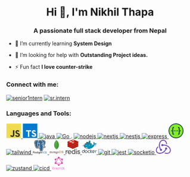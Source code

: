 <h1 align="center">Hi 👋, I'm Nikhil Thapa</h1>
<h3 align="center">A passionate full stack developer from Nepal</h3>

- 🌱 I’m currently learning **System Design**

- 🤝 I’m looking for help with **Outstanding Project ideas.**

- ⚡ Fun fact **I love counter-strike**

<h3 align="left">Connect with me:</h3>
<p align="left">
<a href="https://twitter.com/senior1ntern" target="blank"><img align="center" src="https://raw.githubusercontent.com/rahuldkjain/github-profile-readme-generator/master/src/images/icons/Social/twitter.svg" alt="senior1ntern" height="30" width="40" /></a>
<a href="https://fb.com/sr.intern" target="blank"><img align="center" src="https://raw.githubusercontent.com/rahuldkjain/github-profile-readme-generator/master/src/images/icons/Social/facebook.svg" alt="sr.intern" height="30" width="40" /></a>
</p>

<h3 align="left">Languages and Tools:</h3>
<p align="left">
  <a href="https://www.javascript.com/" target="_blank"> <img src="https://raw.githubusercontent.com/devicons/devicon/master/icons/javascript/javascript-original.svg" alt="javascript" width="40" height="40"/> </a>
  <a href="https://www.typescriptlang.org/" target="_blank"> <img src="https://raw.githubusercontent.com/devicons/devicon/master/icons/typescript/typescript-original.svg" alt="typescript" width="40" height="40"/> </a>
   </a>
  <a href="https://go.dev/" target="_blank"> <img src="https://cdn.jsdelivr.net/gh/devicons/devicon@latest/icons/java/java-original.svg" alt="java" width="40" height="40"/> </a>
    <a href="https://www.java.com/en/" target="_blank"> <img src="https://cdn.jsdelivr.net/gh/devicons/devicon@latest/icons/go/go-original-wordmark.svg" alt="Go" width="40" height="40"/> </a>. <a href="https://nodejs.org" target="_blank"> <img src="https://cdn.jsdelivr.net/gh/devicons/devicon@latest/icons/nodejs/nodejs-plain-wordmark.svg" alt="nodejs" width="40" height="40"/> </a>
  <a href="https://nextjs.org/" target="_blank"> <img src="https://cdn.jsdelivr.net/gh/devicons/devicon@latest/icons/nextjs/nextjs-original.svg" alt="nextjs" width="40" height="40"/> </a>
  <a href="https://nestjs.com/" target="_blank"> <img src="https://cdn.jsdelivr.net/gh/devicons/devicon@latest/icons/nestjs/nestjs-original.svg" alt="nestjs" width="40" height="40"/> </a>
  <a href="https://expressjs.com" target="_blank"> <img src="https://cdn.jsdelivr.net/gh/devicons/devicon@latest/icons/express/express-original.svg" alt="express" width="40" height="40"/> </a>
  <a href="https://swagger.io/" target="_blank"> <img src="https://raw.githubusercontent.com/devicons/devicon/master/icons/swagger/swagger-original.svg" alt="swagger" width="40" height="40"/> </a>
  <a href="https://tailwindcss.com/" target="_blank"> <img src="https://cdn.jsdelivr.net/gh/devicons/devicon@latest/icons/tailwindcss/tailwindcss-original.svg" alt="tailwind" width="40" height="40"/> </a>
  <a href="https://www.postgresql.org" target="_blank"> <img src="https://raw.githubusercontent.com/devicons/devicon/master/icons/postgresql/postgresql-original-wordmark.svg" alt="postgresql" width="40" height="40"/> </a>
  <a href="https://www.mongodb.com/" target="_blank"> <img src="https://raw.githubusercontent.com/devicons/devicon/master/icons/mongodb/mongodb-original-wordmark.svg" alt="mongodb" width="40" height="40"/> </a>
  <a href="https://redis.io" target="_blank"> <img src="https://raw.githubusercontent.com/devicons/devicon/master/icons/redis/redis-original-wordmark.svg" alt="redis" width="40" height="40"/> </a>
  <a href="https://www.docker.com/" target="_blank"> <img src="https://raw.githubusercontent.com/devicons/devicon/master/icons/docker/docker-original-wordmark.svg" alt="docker" width="40" height="40"/> </a>
  <a href="https://git-scm.com/" target="_blank"> <img src="https://www.vectorlogo.zone/logos/git-scm/git-scm-icon.svg" alt="git" width="40" height="40"/> </a>
  <a href="https://jestjs.io" target="_blank"> <img src="https://www.vectorlogo.zone/logos/jestjsio/jestjsio-icon.svg" alt="jest" width="40" height="40"/> </a>
  <a href="https://socket.io/" target="_blank"> <img src="https://cdn.jsdelivr.net/gh/devicons/devicon@latest/icons/socketio/socketio-original.svg" alt="socketio" width="40" height="40"/> </a>
  <a href="https://redux.js.org" target="_blank"> <img src="https://raw.githubusercontent.com/devicons/devicon/master/icons/redux/redux-original.svg" alt="redux" width="40" height="40"/> </a>
  <a href="https://zustand-demo.pmnd.rs/" target="_blank"> <img src="https://avatars.githubusercontent.com/u/102858293?s=200&v=4" alt="zustand" width="40" height="40"/> </a>
  <a href="https://www.jenkins.io/doc/pipeline/tour/getting-started-pipeline/" target="_blank"> <img src="https://www.vectorlogo.zone/logos/jenkins/jenkins-icon.svg" alt="cicd" width="40" height="40"/> </a>
  <a href="https://graphql.org" target="_blank"> <img src="https://raw.githubusercontent.com/devicons/devicon/master/icons/graphql/graphql-plain-wordmark.svg" alt="graphql" width="40" height="40"/> </a>
</p>
